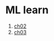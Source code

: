 # ML learn
1. [ch02](https://renardbao.github.io/pynote/numpy/numpy_where/numpy_where.html)
2. [ch03](https://renardbao.github.io/pynote/numpy/contiguous_type/contiguous_type.html)
